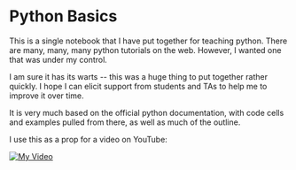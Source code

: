 # Python Basics

This is a single notebook that I have put together for teaching python. There are many, many, many python tutorials on the web. However, I wanted one that was under my control. 

I am sure it has its warts -- this was a huge thing to put together rather quickly. I hope I can  elicit support from students and TAs to help me to improve it over time. 

It is very much based on the official python documentation, with code cells and examples pulled from there, as well as much of the outline. 

I use this as a prop for a video on YouTube:

[![My Video](http://i3.ytimg.com/vi/CxhvdwIEG6Y/hqdefault.jpg)](https://youtu.be/CxhvdwIEG6Y)